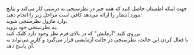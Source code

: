 <p>جهت اینکه اطمینان حاصل کنید که همه چیز در نظرسنجی به درستی کار می‌کند و نتایج مورد انتظار را ارائه می‌دهد کافی است مراحل زیر را انجام دهید:<br>وارد ماژول نظرسنجی شوید.<br>به نظرسنجی خود بروید.<br>برروی کلید "آزمایش" که در بالای فرم نظر وجود دارد کلیک کنید.<br>با فعال کردن این حالت، نظرسنجی در حالت آزمایشی قرار می‌گیرد و کاربر می‌تواند به آن پاسخ دهد.</p>